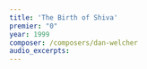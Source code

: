 ```yaml
---
title: 'The Birth of Shiva'
premier: "0"
year: 1999
composer: /composers/dan-welcher
audio_excerpts: 
---
```

